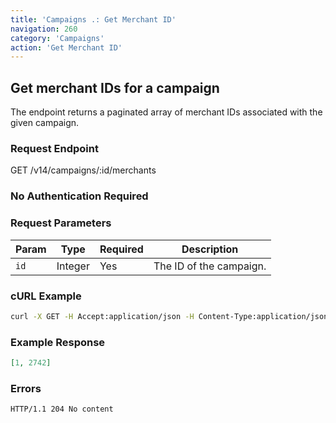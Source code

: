 ```yaml
---
title: 'Campaigns .: Get Merchant ID'
navigation: 260
category: 'Campaigns'
action: 'Get Merchant ID'
---
```



Get merchant IDs for a campaign
---

The endpoint returns a paginated array of merchant IDs associated with the given campaign.

### Request Endpoint

<div class="http-request">
  <span class="http-verb">GET</span> /v14/campaigns/:id/merchants
</div>

### No Authentication Required

### Request Parameters

| Param       | Type    | Required | Description             |
|-------------|---------|----------|-------------------------|
| `id`        | Integer | Yes      | The ID of the campaign. |

### cURL Example
```bash
curl -X GET -H Accept:application/json -H Content-Type:application/json https://api.thelevelup.com/v14/campaigns/3/merchants
```

### Example Response

```json
[1, 2742]
```

### Errors

`HTTP/1.1 204 No content`
